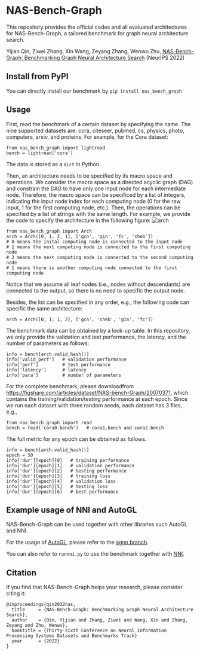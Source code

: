 # NAS-Bench-Graph

This repository provides the official codes and all evaluated architectures for NAS-Bench-Graph, a tailored benchmark for graph neural architecture search.

Yijian Qin, Ziwei Zhang, Xin Wang, Zeyang Zhang, Wenwu Zhu, [NAS-Bench-Graph: Benchmarking Graph Neural Architecture Search](https://openreview.net/pdf?id=bBff294gqLp) (NeurIPS 2022)

## Install from PyPI
You can directly install our benchmark by `pip install nas_bench_graph`

## Usage 
First, read the benchmark of a certain dataset by specifying the name. The nine supported datasets are: cora, citeseer, pubmed, cs, physics, photo, computers, arxiv, and proteins. For example, for the Cora dataset:
```
from nas_bench_graph import lightread
bench = lightread('cora')
```
The data is stored as a `dict` in Python.

Then, an architecture needs to be specified by its macro space and operations.
We consider the macro space as a directed acyclic graph (DAG) and constrain the DAG to have only one input node for each intermediate node. Therefore, the macro space can be specificed by a list of integers, indicating the input node index for each computing node (0 for the raw input, 1 for the first computing node, etc.). Then, the operations can be specified by a list of strings with the same length. For example, we provide the code to specify the architecture in the following figure:
![arch](https://user-images.githubusercontent.com/17705534/173767528-eda1bc64-f4d8-4da1-a0e9-8470f55ccc6a.png)

```
from nas_bench_graph import Arch
arch = Arch([0, 1, 2, 1], ['gcn', 'gin', 'fc', 'cheb'])
# 0 means the inital computing node is connected to the input node
# 1 means the next computing node is connected to the first computing node
# 2 means the next computing node is connected to the second computing node 
# 1 means there is another computing node connected to the first computing node
```

Notice that we assume all leaf nodes (i.e., nodes without descendants) are connected to the output, so there is no need to specific the output node. 

Besides, the list can be specified in any order, e.g., the following code can specific the same architecture:
```
arch = Arch([0, 1, 1, 2], ['gcn', 'cheb', 'gin', 'fc'])
```

The benchmark data can be obtained by a look-up table. In this repository, we only provide the validation and test performance, the latency, and the number of parameters as follows:

```
info = bench[arch.valid_hash()]
info['valid_perf']   # validation performance
info['perf']         # test performance
info['latency']      # latency
info['para']         # number of parameters
```

For the complete benchmark, please downloadfrom https://figshare.com/articles/dataset/NAS-bench-Graph/20070371, which contains the training/validation/testing performance at each epoch. Since we run each dataset with three random seeds, each dataset has 3 files, e.g.,

```
from nas_bench_graph import read
bench = read('cora0.bench')   # cora1.bench and cora2.bench 
```

The full metric for any epoch can be obtained as follows.
```
info = bench[arch.valid_hash()]
epoch = 50
info['dur'][epoch][0]   # training performance
info['dur'][epoch][1]   # validation performance
info['dur'][epoch][2]   # testing performance
info['dur'][epoch][3]   # training loss
info['dur'][epoch][4]   # validation loss
info['dur'][epoch][5]   # testing loss
info['dur'][epoch][6]   # best performance
```

## Example usage of NNI and AutoGL
NAS-Bench-Graph can be used together with other libraries such AutoGL and NNI.

For the usage of [AutoGL](https://github.com/THUMNLab/AutoGL), please refer to the [agnn branch](https://github.com/THUMNLab/AutoGL/tree/agnn).

You can also refer to `runnni.py` to use the benchmark together with [NNI](https://github.com/microsoft/nni/).


## Citation
If you find that NAS-Bench-Graph helps your research, please consider citing it:

```
@inproceedings{qin2022nas,
  title     = {NAS-Bench-Graph: Benchmarking Graph Neural Architecture Search},
  author    = {Qin, Yijian and Zhang, Ziwei and Wang, Xin and Zhang, Zeyang and Zhu, Wenwu},
  booktitle = {Thirty-sixth Conference on Neural Information Processing Systems Datasets and Benchmarks Track}
  year      = {2022}
}
```

